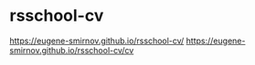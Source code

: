 # rsschool-cv
https://eugene-smirnov.github.io/rsschool-cv/
https://eugene-smirnov.github.io/rsschool-cv/cv